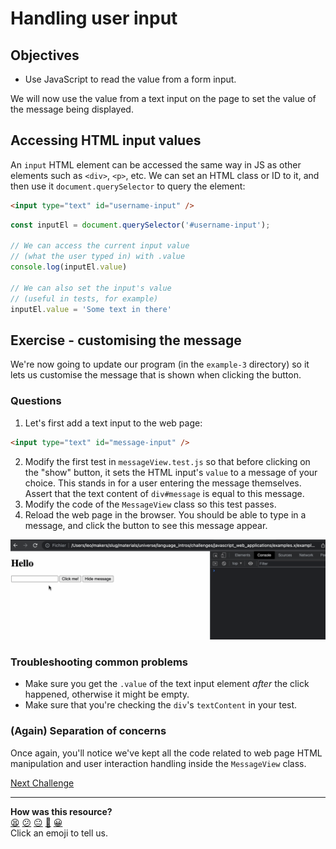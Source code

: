 # Handling user input

## Objectives

 * Use JavaScript to read the value from a form input.

We will now use the value from a text input on the page to set the value of the
message being displayed. 

## Accessing HTML input values

An `input` HTML element can be accessed the same way in JS as other elements
such as `<div>`, `<p>`, etc. We can set an HTML class or ID to it, and then use
it `document.querySelector` to query the element:
```html
<input type="text" id="username-input" />
```
```js
const inputEl = document.querySelector('#username-input');

// We can access the current input value
// (what the user typed in) with .value
console.log(inputEl.value)

// We can also set the input's value
// (useful in tests, for example)
inputEl.value = 'Some text in there'
```

## Exercise - customising the message

We're now going to update our program (in the `example-3` directory) so it lets us customise the message that is 
shown when clicking the button.

### Questions

1. Let's first add a text input to the web page:
```html
<input type="text" id="message-input" />
```
2. Modify the first test in `messageView.test.js` so that before clicking on the
   "show" button, it sets the HTML input's
   `value` to a message of your choice. This stands in for a user entering the
   message themselves. Assert that the text content of `div#message` is equal to
   this message.
3. Modify the code of the `MessageView` class so this test passes.
4. Reload the web page in the browser. You should be able to type in a message,
   and click the button to see this message appear.

![Typing in the message](./resources/click-button-2.gif)

### Troubleshooting common problems

 * Make sure you get the `.value` of the text input element *after* the click
   happened, otherwise it might be empty.
 * Make sure that you're checking the `div`'s `textContent` in your test.

### (Again) Separation of concerns

Once again, you'll notice we've kept all the code related to web page HTML
manipulation and user interaction handling inside the `MessageView` class.

[Next Challenge](13_adding_a_note_ui.md)

<!-- BEGIN GENERATED SECTION DO NOT EDIT -->

---

**How was this resource?**  
[😫](https://airtable.com/shrUJ3t7KLMqVRFKR?prefill_Repository=makersacademy/javascript-web-applications&prefill_File=contents/12_user_interaction_input.md&prefill_Sentiment=😫) [😕](https://airtable.com/shrUJ3t7KLMqVRFKR?prefill_Repository=makersacademy/javascript-web-applications&prefill_File=contents/12_user_interaction_input.md&prefill_Sentiment=😕) [😐](https://airtable.com/shrUJ3t7KLMqVRFKR?prefill_Repository=makersacademy/javascript-web-applications&prefill_File=contents/12_user_interaction_input.md&prefill_Sentiment=😐) [🙂](https://airtable.com/shrUJ3t7KLMqVRFKR?prefill_Repository=makersacademy/javascript-web-applications&prefill_File=contents/12_user_interaction_input.md&prefill_Sentiment=🙂) [😀](https://airtable.com/shrUJ3t7KLMqVRFKR?prefill_Repository=makersacademy/javascript-web-applications&prefill_File=contents/12_user_interaction_input.md&prefill_Sentiment=😀)  
Click an emoji to tell us.

<!-- END GENERATED SECTION DO NOT EDIT -->
